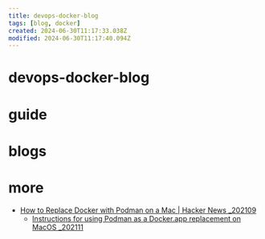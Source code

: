 ```yaml
---
title: devops-docker-blog
tags: [blog, docker]
created: 2024-06-30T11:17:33.038Z
modified: 2024-06-30T11:17:40.094Z
---
```


# devops-docker-blog

# guide

# blogs

# more

- [How to Replace Docker with Podman on a Mac | Hacker News _202109](https://news.ycombinator.com/item?id=28462495)
  - [Instructions for using Podman as a Docker.app replacement on MacOS _202111](https://gist.github.com/acdha/9be1c3521af4f18d9f86264a889581e2)
